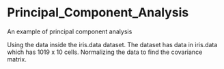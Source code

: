 # Principal_Component_Analysis
An example of principal component analysis

Using the data inside the iris.data dataset.
The dataset has data in iris.data which has 1019  x 10 cells. Normalizing the data to find the covariance matrix.
